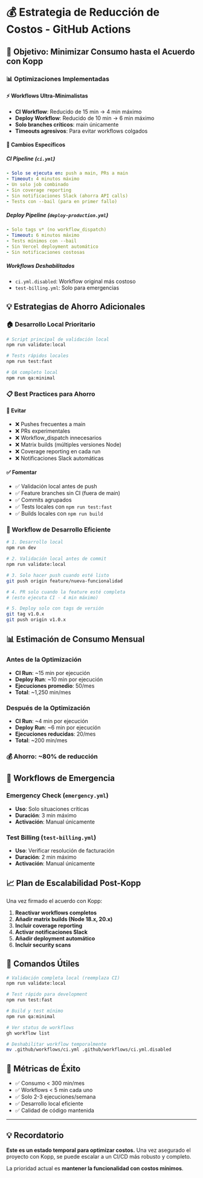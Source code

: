 # 💰 Estrategia de Reducción de Costos - GitHub Actions

## 🎯 Objetivo: Minimizar Consumo hasta el Acuerdo con Kopp

### 📊 Optimizaciones Implementadas

#### ⚡ Workflows Ultra-Minimalistas

- **CI Workflow**: Reducido de 15 min → 4 min máximo
- **Deploy Workflow**: Reducido de 10 min → 6 min máximo
- **Solo branches críticos**: main únicamente
- **Timeouts agresivos**: Para evitar workflows colgados

#### 🔧 Cambios Específicos

##### CI Pipeline (`ci.yml`)

```yaml
- Solo se ejecuta en: push a main, PRs a main
- Timeout: 4 minutos máximo
- Un solo job combinado
- Sin coverage reporting
- Sin notificaciones Slack (ahorra API calls)
- Tests con --bail (para en primer fallo)
```

##### Deploy Pipeline (`deploy-production.yml`)

```yaml
- Solo tags v* (no workflow_dispatch)
- Timeout: 6 minutos máximo
- Tests mínimos con --bail
- Sin Vercel deployment automático
- Sin notificaciones costosas
```

##### Workflows Deshabilitados

- `ci.yml.disabled`: Workflow original más costoso
- `test-billing.yml`: Solo para emergencias

## 💡 Estrategias de Ahorro Adicionales

### 🏠 Desarrollo Local Prioritario

```bash
# Script principal de validación local
npm run validate:local

# Tests rápidos locales
npm run test:fast

# QA completo local
npm run qa:minimal
```

### 📋 Best Practices para Ahorro

#### 🚫 Evitar

- ❌ Pushes frecuentes a main
- ❌ PRs experimentales
- ❌ Workflow_dispatch innecesarios
- ❌ Matrix builds (múltiples versiones Node)
- ❌ Coverage reporting en cada run
- ❌ Notificaciones Slack automáticas

#### ✅ Fomentar

- ✅ Validación local antes de push
- ✅ Feature branches sin CI (fuera de main)
- ✅ Commits agrupados
- ✅ Tests locales con `npm run test:fast`
- ✅ Builds locales con `npm run build`

### 🔄 Workflow de Desarrollo Eficiente

```bash
# 1. Desarrollo local
npm run dev

# 2. Validación local antes de commit
npm run validate:local

# 3. Solo hacer push cuando esté listo
git push origin feature/nueva-funcionalidad

# 4. PR solo cuando la feature esté completa
# (esto ejecuta CI - 4 min máximo)

# 5. Deploy solo con tags de versión
git tag v1.0.x
git push origin v1.0.x
```

## 📊 Estimación de Consumo Mensual

### Antes de la Optimización

- **CI Run**: ~15 min por ejecución
- **Deploy Run**: ~10 min por ejecución
- **Ejecuciones promedio**: 50/mes
- **Total**: ~1,250 min/mes

### Después de la Optimización

- **CI Run**: ~4 min por ejecución
- **Deploy Run**: ~6 min por ejecución
- **Ejecuciones reducidas**: 20/mes
- **Total**: ~200 min/mes

### 💰 Ahorro: ~80% de reducción

## 🚨 Workflows de Emergencia

### Emergency Check (`emergency.yml`)

- **Uso**: Solo situaciones críticas
- **Duración**: 3 min máximo
- **Activación**: Manual únicamente

### Test Billing (`test-billing.yml`)

- **Uso**: Verificar resolución de facturación
- **Duración**: 2 min máximo
- **Activación**: Manual únicamente

## 📈 Plan de Escalabilidad Post-Kopp

Una vez firmado el acuerdo con Kopp:

1. **Reactivar workflows completos**
2. **Añadir matrix builds (Node 18.x, 20.x)**
3. **Incluir coverage reporting**
4. **Activar notificaciones Slack**
5. **Añadir deployment automático**
6. **Incluir security scans**

## 🔧 Comandos Útiles

```bash
# Validación completa local (reemplaza CI)
npm run validate:local

# Test rápido para development
npm run test:fast

# Build y test mínimo
npm run qa:minimal

# Ver status de workflows
gh workflow list

# Deshabilitar workflow temporalmente
mv .github/workflows/ci.yml .github/workflows/ci.yml.disabled
```

## 🎯 Métricas de Éxito

- ✅ Consumo < 300 min/mes
- ✅ Workflows < 5 min cada uno
- ✅ Solo 2-3 ejecuciones/semana
- ✅ Desarrollo local eficiente
- ✅ Calidad de código mantenida

---

## 💡 Recordatorio

**Este es un estado temporal para optimizar costos.** Una vez asegurado el proyecto con Kopp, se puede escalar a un CI/CD más robusto y completo.

La prioridad actual es **mantener la funcionalidad con costos mínimos**.
